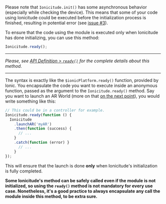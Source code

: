 Please note that `Ionicitude.init()` has some asynchronous behavior (especially while checking the device). This means that some of your code using Ionicitude could be executed before the initialization process is finished, resulting in potential error (see [issue #3](https://github.com/Tazaf/ionicitude/issues/3)).

To ensure that the code using the module is executed only when Ionicitude has done initializing, you can use this method:

```javascript
Ionicitude.ready();
```

----------
_Please, see [API Definition > `ready()`](https://github.com/Tazaf/ionicitude/wiki/API-Definition#ready) for the complete details about this method._

----------

The syntax is exactly like the `$ionicPlatform.ready()` function, provided by Ionic. You encapsulate the code you want to execute inside an anonymous function, passed as the argument to the `Ionicitude.ready()` method. Say you want to launch an AR World (more on that [on the next point](https://github.com/Tazaf/ionicitude/wiki/Launching-an-AR-World)), you would write something like this:

```javascript
// This could be in a controller for example.
Ionicitude.ready(function () {
  Ionicitude
    .launchAR('myAR')
    .then(function (success) {
      // ...
    }
    .catch(function (error) }
      // ...
    }
});
```
This will ensure that the launch is done **only** when Ionicitude's initialization is fully completed.

**Some Ionicitude's method can be safely called even if the module is not initialized, so using the `ready()` method is not mandatory for every use case. Nonetheless, it's a good practice to always encapsulate any call the module inside this method, to be extra sure.**